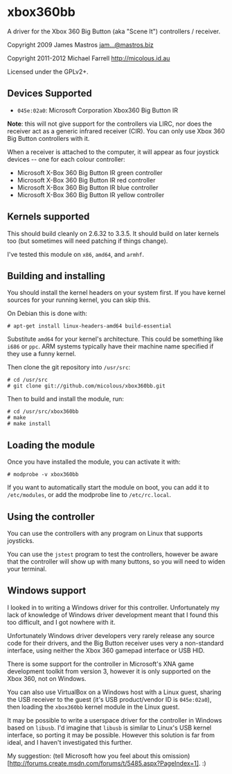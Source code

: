 # xbox360bb #

A driver for the Xbox 360 Big Button (aka "Scene It") controllers / receiver.

Copyright 2009 James Mastros <jam...@mastros.biz>

Copyright 2011-2012 Michael Farrell <http://micolous.id.au>

Licensed under the GPLv2+.

## Devices Supported ##

 * `045e:02a0`: Microsoft Corporation Xbox360 Big Button IR

**Note**: this will not give support for the controllers via LIRC, nor does the receiver act as a generic infrared receiver (CIR).  You can only use Xbox 360 Big Button controllers with it.

When a receiver is attached to the computer, it will appear as four joystick devices -- one for each colour controller:

 * Microsoft X-Box 360 Big Button IR green controller
 * Microsoft X-Box 360 Big Button IR red controller
 * Microsoft X-Box 360 Big Button IR blue controller
 * Microsoft X-Box 360 Big Button IR yellow controller

## Kernels supported ##

This should build cleanly on 2.6.32 to 3.3.5.  It should build on later kernels too (but sometimes will need patching if things change).

I've tested this module on `x86`, `amd64`, and `armhf`.

## Building and installing ##

You should install the kernel headers on your system first.  If you have kernel sources for your running kernel, you can skip this.

On Debian this is done with:

	# apt-get install linux-headers-amd64 build-essential

Substitute `amd64` for your kernel's architecture.  This could be something like `i686` or `ppc`.  ARM systems typically have their machine name specified if they use a funny kernel.

Then clone the git repository into `/usr/src`:

	# cd /usr/src
	# git clone git://github.com/micolous/xbox360bb.git

Then to build and install the module, run:

	# cd /usr/src/xbox360bb
	# make
	# make install

## Loading the module ##

Once you have installed the module, you can activate it with:

	# modprobe -v xbox360bb
	
If you want to automatically start the module on boot, you can add it to `/etc/modules`, or add the modprobe line to `/etc/rc.local`.

## Using the controller ##

You can use the controllers with any program on Linux that supports joysticks.

You can use the `jstest` program to test the controllers, however be aware that the controller will show up with many buttons, so you will need to widen your terminal.

## Windows support ##

I looked in to writing a Windows driver for this controller.  Unfortunately my lack of knowledge of Windows driver development meant that I found this too difficult, and I got nowhere with it.

Unfortunately Windows driver developers very rarely release any source code for their drivers, and the Big Button receiver uses very a non-standard interface, using neither the Xbox 360 gamepad interface or USB HID.

There is some support for the controller in Microsoft's XNA game development toolkit from version 3, however it is only supported on the Xbox 360, not on Windows.

You can also use VirtualBox on a Windows host with a Linux guest, sharing the USB receiver to the guest (it's USB product/vendor ID is `045e:02a0`), then loading the `xbox360bb` kernel module in the Linux guest.

It may be possible to write a userspace driver for the controller in Windows based on `libusb`.  I'd imagine that `libusb` is similar to Linux's USB kernel interface, so porting it may be possible.  However this solution is far from ideal, and I haven't investigated this further.

My suggestion: (tell Microsoft how you feel about this omission)[http://forums.create.msdn.com/forums/t/5485.aspx?PageIndex=1]. :)

